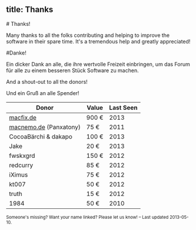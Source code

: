 title: Thanks
---

<div class="row" markdown="1">
<div>
  <i class='icon-heart icon-schmuck'></i>
</div>
<div class="span5" markdown="1">
# Thanks!

Many thanks to all the folks contributing and helping to improve the software in their spare time. It's a tremendous help and greatly appreciated!

</div>
<div class="span5" markdown="1">
#Danke!

Ein dicker Dank an alle, die ihre wertvolle Freizeit einbringen, um das Forum für alle zu einem besseren Stück Software zu machen.

</div>
</div>

<div class="row">
<div class="span5" markdown="1">

And a shout-out to all the donors!

</div>
<div class="span5" markdown="1">

Und ein Gruß an alle Spender!

</div>
</div>

<i class="icon-resize-vertical"></i> Donor	| <i class='icon-resize-vertical'></i> Value 	| <i class='icon-resize-vertical'></i> Last Seen
 ----------------------- | ------ 	| -----
 [macfix.de]               | 900 € 	| 2013
 [macnemo.de] (Panxatony)  | 75 €	 	| 2011
 CocoaBärchi &amp; dakapo| 100 € 	| 2013
 Jake                    | 20 €    | 2013
 fwskxgrd                | 150 €	 	| 2012
redcurry                | 85 € 	 	| 2012
 iXimus                  | 75 €    | 2012
 kt007                   | 50 €    | 2012
 truth		                | 15 € 		| 2012
 1984                    | 50 € 	 	| 2010

<div>
  <small class="muted">
  Someone's missing? Want your name linked? Please let us know! – Last updated 2013-05-10.
  </small>
</div>

[macfix.de]: http://www.macfix.de/
[macnemo.de]: http://macnemode./
